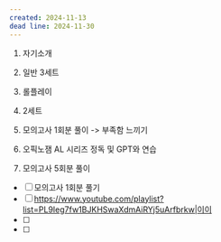 ```yaml
---
created: 2024-11-13
dead line: 2024-11-30
---
```

1. 자기소개
2. 일반 3세트
3. 롤플레이
4. 2세트

1. 모의고사 1회분 풀이 -> 부족함 느끼기
2. 오픽노잼 AL 시리즈 정독 및 GPT와 연습
3. 모의고사 5회분 풀이

- [ ] 모의고사 1회분 풀기
- [ ] https://www.youtube.com/playlist?list=PL9Ieg7fw1BJKHSwaXdmAiRYj5uArfbrkw|이이
- [ ] 
- [ ] 
